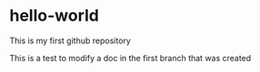 # hello-world
This is my first github repository

This is a test to modify a doc in the first branch that was created
